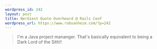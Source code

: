 ```yaml
--- 
wordpress_id: 242
layout: post
title: Nerdiest Quote Overheard @ Rails Conf
wordpress_url: https://www.robsanheim.com/?p=242
---
```

<blockquote>I'm a Java project mananger.  That's basically equivalent to being a Dark Lord of the Sith!!</blockquote>
